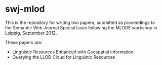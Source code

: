 swj-mlod
========

This is the repository for writing two papers, submitted as proceedings
to the Semantic Web Journal Special Issue following the MLODE workshop
in Leipzig, September 2012. 

These papers are:

 * Linguistic Resources Enhanced with Geospatial Information
 * Querying the LLOD Cloud for Linguistic Resources
